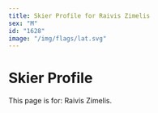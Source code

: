 ```yaml
---
title: Skier Profile for Raivis Zimelis
sex: "M"
id: "1628"
image: "/img/flags/lat.svg" 
---
```


# Skier Profile

This page is for: Raivis Zimelis.
    